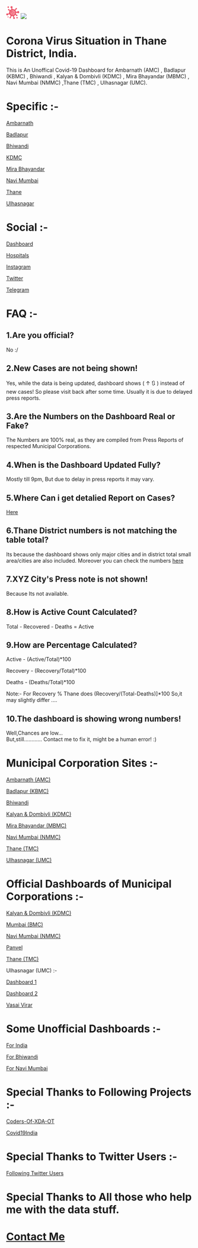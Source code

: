 <img src="https://raw.githubusercontent.com/covid19-thane/covid19-thane.github.io/master/icon.png"/>
<img src="https://hits.dwyl.com/covid19-thane/covid19-thanegithubio.svg"/>

# Corona Virus Situation in Thane District, India.

This is An Unoffical Covid-19 Dashboard  for Ambarnath (AMC) , Badlapur (KBMC) , Bhiwandi , Kalyan & Dombivli (KDMC) , Mira Bhayandar (MBMC) , Navi Mumbai (NMMC) ,Thane (TMC) , Ulhasnagar (UMC).

# Specific :-

[Ambarnath](http://covid19-thane.github.io/ambarnath)

[Badlapur](http://covid19-thane.github.io/badlapur)

[Bhiwandi](http://covid19-thane.github.io/bhiwandi)

[KDMC](http://covid19-thane.github.io/kdmc)

[Mira Bhayandar](http://covid19-thane.github.io/mbmc)

[Navi Mumbai](http://covid19-thane.github.io/navimumbai)

[Thane](http://covid19-thane.github.io/thane)

[Ulhasnagar](http://covid19-thane.github.io/ulhasnagar)

# Social :-

[Dashboard](https://covid19-thane.github.io)

[Hospitals](https://covid19-thane.github.io/hospitals)

[Instagram](https://instagram.com/Covid19Thane)

[Twitter](https://twitter.com/Covid19Thane)

[Telegram](https://t.me/Covid19Thane)

# FAQ :-

1.Are you official?
-----------------
No :/

2.New Cases are not being shown!
-
Yes, while the data is being updated, dashboard shows ( ↑ 🔃 ) instead of new cases!
So please visit back after some time. Usually it is due to delayed press reports.

3.Are the Numbers on the Dashboard Real or Fake?
-
The Numbers are 100% real, as they are compiled from Press Reports of respected Municipal Corporations.

4.When is the Dashboard Updated Fully?
-
Mostly till 9pm, But due to delay in press reports it may vary.

5.Where Can i get detalied Report on Cases?
-
[Here](https://covid19-thane.github.io/#source)

6.Thane District numbers is not matching the table total?
-
Its because the dashboard shows only major cities and in district total small area/cities are also included.
Moreover you can check the numbers [here](https://experience.arcgis.com/experience/8167a61f882a4af4b9098e947dfd589f/)

7.XYZ City's Press note is not shown!
-
Because Its not available.

8.How is Active Count Calculated?
-
Total - Recovered - Deaths = Active

9.How are Percentage Calculated?
-
Active   - (Active/Total)*100

Recovery - (Recovery/Total)*100

Deaths   - (Deaths/Total)*100

Note:- For Recovery % Thane does (Recovery/(Total-Deaths)]*100 So,it may slightly differ ....

10.The dashboard is showing wrong numbers!
-
Well,Chances are low...  
But,still............
Contact me to fix it, might be a human error! :)

# Municipal Corporation Sites :-

[Ambarnath (AMC)](https://ambarnathcouncil.net/)

[Badlapur (KBMC)](https://kbmc.gov.in/)

[Bhiwandi](https://bncmc.gov.in/)

[Kalyan & Dombivli (KDMC)](https://www.kdmc.gov.in/)

[Mira Bhayandar (MBMC)](https://www.mbmc.gov.in/)

[Navi Mumbai (NMMC)](https://www.nmmc.gov.in/)

[Thane (TMC)](https://thanecity.gov.in/)

[Ulhasnagar (UMC)](https://umc.gov.in/)

# Official Dashboards of Municipal Corporations :-

[Kalyan & Dombivli (KDMC)](https://kdmc-coronavirus-response-skdcl.hub.arcgis.com/)

[Mumbai (BMC)](https://stopcoronavirus.mcgm.gov.in/)

[Navi Mumbai (NMMC)](http://nmmccovid19.in/)

[Panvel](http://panvelcovidcare.cdaat.in/)

[Thane (TMC)](https://essentials.thanecity.gov.in/)

Ulhasnagar (UMC) :-

[Dashboard 1](http://covid.umcgov.in/dashboard2.aspx)

[Dashboard 2](https://arcg.is/rPOTq)

[Vasai Virar](https://vvcmc.in/vvmc/corona/local_host/index.html)

# Some Unofficial Dashboards :-

[For India](https://www.covid19india.org/)

[For Bhiwandi](https://bhiwandi.xyz/)

[For Navi Mumbai](https://navimumbai.city/)

# Special Thanks to Following Projects :-

[Coders-Of-XDA-OT](https://github.com/Coders-Of-XDA-OT/coronaSafety/)

[Covid19India](https://github.com/covid19india/covid19india-react/)

# Special Thanks to Twitter Users :-

[Following Twitter Users](https://twitter.com/Covid19Thane/following)

# Special Thanks to All those who help me with the data stuff.

# [Contact Me](https://t.me/rushiranpise)
